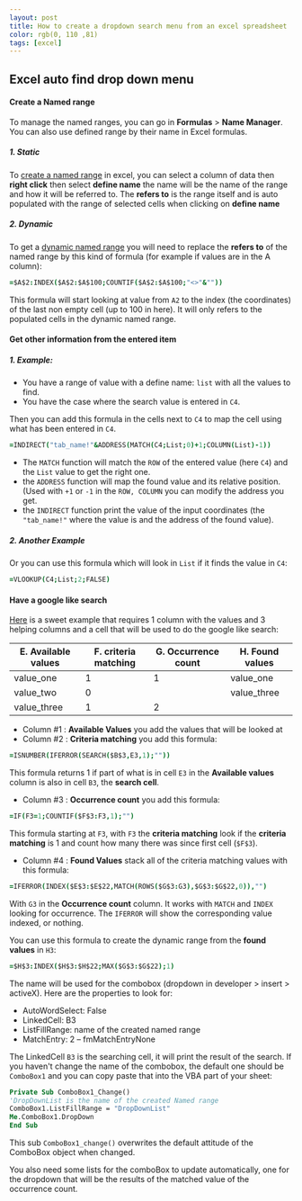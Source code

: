 ```yaml
---
layout: post
title: How to create a dropdown search menu from an excel spreadsheet
color: rgb(0, 110 ,81)
tags: [excel]
---
```


## Excel auto find drop down menu

#### Create a Named range

To manage the named ranges, you can go in **Formulas** > **Name Manager**. You can also use defined range by their name in Excel formulas.

##### 1. Static
To [create a named range](https://support.office.com/fr-fr/article/Cr%C3%A9er-une-liste-d%C3%A9roulante-7693307a-59ef-400a-b769-c5402dce407b) in excel, 
you can select a column of data then **right click** then select **define name** the name will be the name of the range and how it will be referred to.
The **refers to** is the range itself and is auto populated with the range of selected cells when clicking on **define name**

##### 2. Dynamic
To get a [dynamic named range](https://trumpexcel.com/named-ranges-in-excel/) you will need to replace the **refers to** of the named range by this kind of formula (for example if values are in the A column):

```coffee
=$A$2:INDEX($A$2:$A$100;COUNTIF($A$2:$A$100;"<>"&""))
```
This formula will start looking at value from `A2` to the index (the coordinates) of the last non empty cell (up to 100 in here).
It will only refers to the populated cells in the dynamic named range.


#### Get other information from the entered item
##### 1. Example:

- You have a range of value with a define name: `list` with all the values to find.
- You have the case where the search value is entered in `C4`. 

Then you can add this formula in the cells next to `C4` to map the cell using what has been entered in `C4`.

```coffee
=INDIRECT("tab_name!"&ADDRESS(MATCH(C4;List;0)+1;COLUMN(List)-1))
```

- The `MATCH` function will match the `ROW` of the entered value (here `C4`) and the `List` value to get the right one.
- the `ADDRESS` function will map the found value and its relative position. 
(Used with `+1` or `-1` in the `ROW, COLUMN` you can modify the address you get. 
- the `INDIRECT` function print the value of the input coordinates (the `"tab_name!"` where the value is and the address of the found value).

##### 2. Another Example

Or you can use this formula which will look in `List` if it finds the value in `C4`:

```coffee
=VLOOKUP(C4;List;2;FALSE)
```

#### Have a google like search

[Here](https://trumpexcel.com/excel-drop-down-list-with-search-suggestions/) is a sweet example that requires 1 column with the values and 3 helping columns and a cell that will be used to do the google like search:

| **E**. Available values | **F**. criteria matching | **G**. Occurrence count | **H**. Found values |
|------------------|-------------------|-----------------|--------------|
| value_one        | 1                 | 1               | value_one    |
| value_two        | 0                 |                 | value_three  |
| value_three      | 1                 | 2               |              |

- Column #1 : **Available Values** you add the values that will be looked at
- Column #2 : **Criteria matching** you add this formula:

```coffee
=ISNUMBER(IFERROR(SEARCH($B$3,E3,1);""))
```

This formula returns 1 if part of what is in cell `E3` in the **Available values** column is also in cell `B3`, the **search cell**.

- Column #3 : **Occurrence count** you add this formula:

```coffee
=IF(F3=1;COUNTIF($F$3:F3,1);"") 
```

This formula starting at `F3`, with `F3` the **criteria matching** look if the **criteria matching** is 1 and count how many there was since first cell (`$F$3`).

- Column #4 : **Found Values** stack all of the criteria matching values with this formula:

```coffee
=IFERROR(INDEX($E$3:$E$22,MATCH(ROWS($G$3:G3),$G$3:$G$22,0)),"")
```

With `G3` in the **Occurrence count** column. It works with `MATCH` and `INDEX` looking for occurrence. 
The `IFERROR` will show the corresponding value indexed, or nothing.

You can use this formula to create the dynamic range from the **found values** in `H3`:

```coffee
=$H$3:INDEX($H$3:$H$22;MAX($G$3:$G$22);1)
```

The name will be used for the combobox (dropdown in developer > insert > activeX). Here are the properties to look for:

- AutoWordSelect: False
- LinkedCell: B3
- ListFillRange: name of the created named range
- MatchEntry: 2 – fmMatchEntryNone

The LinkedCell `B3` is the searching cell, it will print the result of the search.
If you haven't change the name of the combobox, the default one should be `ComboBox1` and you can copy paste that into the VBA part of your sheet:

```vb
Private Sub ComboBox1_Change()
'DropDownList is the name of the created Named range
ComboBox1.ListFillRange = "DropDownList"
Me.ComboBox1.DropDown
End Sub
```

This sub `ComboBox1_change()` overwrites the default attitude of the ComboBox object when changed.

You also need some lists for the comboBox to update automatically, one for the dropdown that will be the results of the matched value of the occurrence count.
